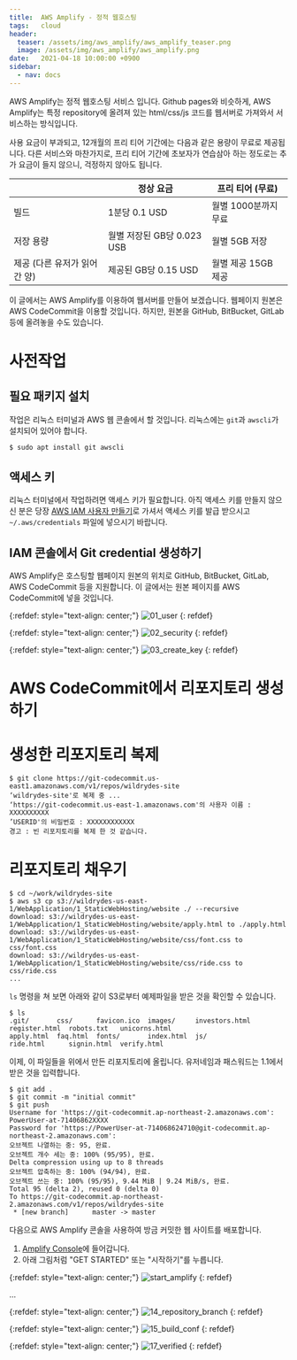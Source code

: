 ```yaml
---
title:  AWS Amplify - 정적 웹호스팅
tags:   cloud
header:
  teaser: /assets/img/aws_amplify/aws_amplify_teaser.png
  image: /assets/img/aws_amplify/aws_amplify.png
date:   2021-04-18 10:00:00 +0900
sidebar:
  - nav: docs
---
```


AWS Amplify는 정적 웹호스팅 서비스 입니다. Github pages와 비슷하게, AWS Amplify는 특정 repository에 올려져 있는 html/css/js 코드를 웹서버로 가져와서 서비스하는 방식입니다. 

사용 요금이 부과되고, 12개월의 프리 티어 기간에는 다음과 같은 용량이 무료로 제공됩니다. 다른 서비스와 마찬가지로, 프리 티어 기간에 초보자가 연습삼아 하는 정도로는 추가 요금이 들지 않으니, 걱정하지 않아도 됩니다. 

|    | 정상 요금 | 프리 티어 (무료) |
|----|----------|-----------------|
| 빌드 | 1분당 0.1 USD | 월별 1000분까지 무료 |
| 저장 용량 | 월별 저장된 GB당 0.023 USB | 월별 5GB 저장 |
| 제공 (다른 유저가 읽어간 양) | 제공된 GB당 0.15 USD | 월별 제공 15GB 제공 |

이 글에서는 AWS Amplify를 이용하여 웹서버를 만들어 보겠습니다. 웹페이지 원본은 AWS CodeCommit을 이용할 것입니다. 하지만, 원본을 GitHub, BitBucket, GitLab 등에 올려놓을 수도 있습니다.

# 사전작업

## 필요 패키지 설치

작업은 리눅스 터미널과 AWS 웹 콘솔에서 할 것입니다. 리눅스에는 `git`과 `awscli`가 설치되어 있어야 합니다.

```bash
$ sudo apt install git awscli
```

## 액세스 키

리눅스 터미널에서 작업하려면 액세스 키가 필요합니다. 아직 액세스 키를 만들지 않으신 분은 당장 [AWS IAM 사용자 만들기](/aws-create-iam-user/)로 가셔서 액세스 키를 발급 받으시고 `~/.aws/credentials` 파일에 넣으시기 바랍니다.

## IAM 콘솔에서 Git credential 생성하기

AWS Amplify은 호스팅할 웹페이지 원본의 위치로 GitHub, BitBucket, GitLab, AWS CodeCommit 등을 지원합니다. 이 글에서는 원본 페이지를 AWS CodeCommit에 넣을 것입니다.

{:refdef: style="text-align: center;"}
![01_user](/assets/img/aws_amplify/01_user.png) 
{: refdef}


{:refdef: style="text-align: center;"}
![02_security](/assets/img/02_security/02_security.png) 
{: refdef}

{:refdef: style="text-align: center;"}
![03_create_key](/assets/img/02_security/03_create_key.png) 
{: refdef}


# AWS CodeCommit에서 리포지토리 생성하기



# 생성한 리포지토리 복제

```
$ git clone https://git-codecommit.us-east1.amazonaws.com/v1/repos/wildrydes-site
‘wildrydes-site'로 복제 중 ...
‘https://git-codecommit.us-east-1.amazonaws.com'의 사용자 이름 : XXXXXXXXXX
’USERID'의 비밀번호 : XXXXXXXXXXXX
경고 : 빈 리포지토리를 복제 한 것 같습니다.
```
# 리포지토리 채우기

```
$ cd ~/work/wildrydes-site
$ aws s3 cp s3://wildrydes-us-east-1/WebApplication/1_StaticWebHosting/website ./ --recursive
download: s3://wildrydes-us-east-1/WebApplication/1_StaticWebHosting/website/apply.html to ./apply.html
download: s3://wildrydes-us-east-1/WebApplication/1_StaticWebHosting/website/css/font.css to css/font.css
download: s3://wildrydes-us-east-1/WebApplication/1_StaticWebHosting/website/css/ride.css to css/ride.css
...
```

`ls` 명령을 쳐 보면 아래와 같이 S3로부터 예제파일을 받은 것을 확인할 수 있습니다.
```
$ ls
.git/       css/      favicon.ico  images/     investors.html  register.html  robots.txt   unicorns.html
apply.html  faq.html  fonts/       index.html  js/             ride.html      signin.html  verify.html
```

이제, 이 파일들을 위에서 만든 리포지토리에 올립니다. 유저네임과 패스워드는 1.1에서 받은 것을 입력합니다.

```
$ git add .
$ git commit -m "initial commit"
$ git push
Username for 'https://git-codecommit.ap-northeast-2.amazonaws.com': PowerUser-at-71406862XXXX
Password for 'https://PowerUser-at-714068624710@git-codecommit.ap-northeast-2.amazonaws.com':
오브젝트 나열하는 중: 95, 완료.
오브젝트 개수 세는 중: 100% (95/95), 완료.
Delta compression using up to 8 threads
오브젝트 압축하는 중: 100% (94/94), 완료.
오브젝트 쓰는 중: 100% (95/95), 9.44 MiB | 9.24 MiB/s, 완료.
Total 95 (delta 2), reused 0 (delta 0)
To https://git-codecommit.ap-northeast-2.amazonaws.com/v1/repos/wildrydes-site
 * [new branch]      master -> master
```

다음으로 AWS Amplify 콘솔을 사용하여 방금 커밋한 웹 사이트를 배포합니다. 
1. [Amplify Console](https://console.aws.amazon.com/amplify/home)에 들어갑니다.
2. 아래 그림처럼 "GET STARTED" 또는 "시작하기"를 누릅니다.

{:refdef: style="text-align: center;"}
![start_amplify](/assets/img/aws_amplify/start_amplify.png) 
{: refdef}

...

{:refdef: style="text-align: center;"}
![14_repository_branch](/assets/img/aws_amplify/14_repository_branch.png) 
{: refdef}


{:refdef: style="text-align: center;"}
![15_build_conf](/assets/img/aws_amplify/15_build_conf.png) 
{: refdef}



{:refdef: style="text-align: center;"}
![17_verified](/assets/img/aws_amplify/17_verified.png) 
{: refdef}

